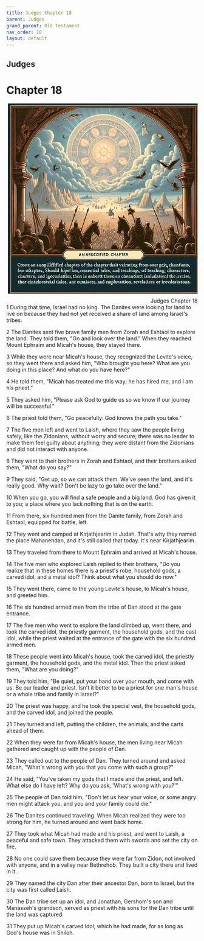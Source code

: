 ```yaml
---
title: Judges Chapter 18
parent: Judges
grand_parent: Old Testament
nav_order: 18
layout: default
---
```


## Judges

# Chapter 18

<div style="clear: both; text-align: right;">
    <img src="/assets/Image/Judges/500/18.jpg" alt="Judges Chapter 18" class="chapter-image" style="max-width: 100%; height: auto; float: right; margin: 0 0 10px 10px; padding-left: 10%;">
    <figcaption style="font-size: 14px;">Judges Chapter 18</figcaption>
</div>
1 During that time, Israel had no king. The Danites were looking for land to live on because they had not yet received a share of land among Israel's tribes.

2 The Danites sent five brave family men from Zorah and Eshtaol to explore the land. They told them, "Go and look over the land." When they reached Mount Ephraim and Micah's house, they stayed there.

3 While they were near Micah's house, they recognized the Levite's voice, so they went there and asked him, "Who brought you here? What are you doing in this place? And what do you have here?"

4 He told them, "Micah has treated me this way; he has hired me, and I am his priest."

5 They asked him, "Please ask God to guide us so we know if our journey will be successful."

6 The priest told them, "Go peacefully: God knows the path you take."

7 The five men left and went to Laish, where they saw the people living safely, like the Zidonians, without worry and secure; there was no leader to make them feel guilty about anything; they were distant from the Zidonians and did not interact with anyone.

8 They went to their brothers in Zorah and Eshtaol, and their brothers asked them, "What do you say?"

9 They said, "Get up, so we can attack them. We've seen the land, and it's really good. Why wait? Don't be lazy to go take over the land."

10 When you go, you will find a safe people and a big land. God has given it to you; a place where you lack nothing that is on the earth.

11 From there, six hundred men from the Danite family, from Zorah and Eshtaol, equipped for battle, left.

12 They went and camped at Kirjathjearim in Judah. That's why they named the place Mahanehdan, and it's still called that today. It's near Kirjathjearim.

13 They traveled from there to Mount Ephraim and arrived at Micah's house.

14 The five men who explored Laish replied to their brothers, "Do you realize that in these homes there is a priest's robe, household gods, a carved idol, and a metal idol? Think about what you should do now."

15 They went there, came to the young Levite's house, to Micah's house, and greeted him.

16 The six hundred armed men from the tribe of Dan stood at the gate entrance.

17 The five men who went to explore the land climbed up, went there, and took the carved idol, the priestly garment, the household gods, and the cast idol, while the priest waited at the entrance of the gate with the six hundred armed men.

18 These people went into Micah's house, took the carved idol, the priestly garment, the household gods, and the metal idol. Then the priest asked them, "What are you doing?"

19 They told him, "Be quiet, put your hand over your mouth, and come with us. Be our leader and priest. Isn't it better to be a priest for one man's house or a whole tribe and family in Israel?"

20 The priest was happy, and he took the special vest, the household gods, and the carved idol, and joined the people.

21 They turned and left, putting the children, the animals, and the carts ahead of them.

22 When they were far from Micah's house, the men living near Micah gathered and caught up with the people of Dan.

23 They called out to the people of Dan. They turned around and asked Micah, "What's wrong with you that you come with such a group?"

24 He said, "You've taken my gods that I made and the priest, and left. What else do I have left? Why do you ask, 'What's wrong with you?'"

25 The people of Dan told him, "Don't let us hear your voice, or some angry men might attack you, and you and your family could die."

26 The Danites continued traveling. When Micah realized they were too strong for him, he turned around and went back home.

27 They took what Micah had made and his priest, and went to Laish, a peaceful and safe town. They attacked them with swords and set the city on fire.

28 No one could save them because they were far from Zidon, not involved with anyone, and in a valley near Bethrehob. They built a city there and lived in it.

29 They named the city Dan after their ancestor Dan, born to Israel, but the city was first called Laish.

30 The Dan tribe set up an idol, and Jonathan, Gershom's son and Manasseh's grandson, served as priest with his sons for the Dan tribe until the land was captured.

31 They put up Micah's carved idol, which he had made, for as long as God's house was in Shiloh.


